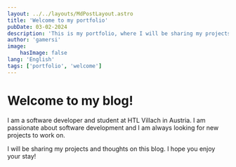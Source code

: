 ```yaml
---
layout: ../../layouts/MdPostLayout.astro
title: 'Welcome to my portfolio'
pubDate: 03-02-2024
description: 'This is my portfolio, where I will be sharing my projects and thoughts.'
author: 'gamersi'
image:
    hasImage: false
lang: 'English'
tags: ['portfolio', 'welcome']
---
```


# Welcome to my blog!

I am a software developer and student at HTL Villach in Austria. I am passionate about software development and I am always looking for new projects to work on.

I will be sharing my projects and thoughts on this blog. I hope you enjoy your stay!
